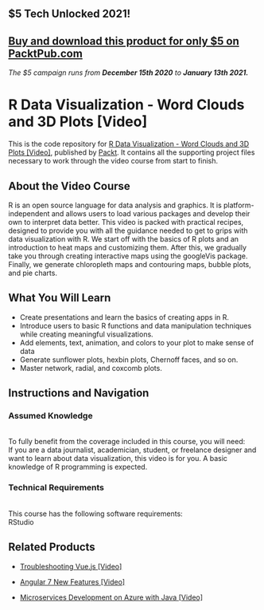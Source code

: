 ## $5 Tech Unlocked 2021!
[Buy and download this product for only $5 on PacktPub.com](https://www.packtpub.com/)
-----
*The $5 campaign         runs from __December 15th 2020__ to __January 13th 2021.__*

# R Data Visualization - Word Clouds and 3D Plots [Video]
This is the code repository for [R Data Visualization - Word Clouds and 3D Plots [Video]](https://www.packtpub.com/big-data-and-business-intelligence/r-data-visualization-word-clouds-and-3d-plots-video?utm_source=github&utm_medium=repository&utm_campaign=9781788393454), published by [Packt](https://www.packtpub.com/?utm_source=github). It contains all the supporting project files necessary to work through the video course from start to finish.
## About the Video Course
R is an open source language for data analysis and graphics. It is platform-independent and allows users to load various packages and develop their own to interpret data better. This video is packed with practical recipes, designed to provide you with all the guidance needed to get to grips with data visualization with R.
We start off with the basics of R plots and an introduction to heat maps and customizing them. After this, we gradually take you through creating interactive maps using the googleVis package. Finally, we generate chloropleth maps and contouring maps, bubble plots, and pie charts.

<H2>What You Will Learn</H2>
<DIV class=book-info-will-learn-text>
<UL>
<LI>	Create presentations and learn the basics of creating apps in R.
<LI>	Introduce users to basic R functions and data manipulation techniques while creating meaningful visualizations.
<LI>	Add elements, text, animation, and colors to your plot to make sense of data
<LI>	Generate sunflower plots, hexbin plots, Chernoff faces, and so on.
<LI>	Master network, radial, and coxcomb plots.	   </LI></UL></DIV>

## Instructions and Navigation
### Assumed Knowledge
<br>To fully benefit from the coverage included in this course, you will need:<br/>
If you are a data journalist, academician, student, or freelance designer and want to learn about data visualization, this video is for you. A basic knowledge of R programming is expected.

### Technical Requirements
<br>This course has the following software requirements:<br/>
RStudio

## Related Products
* [Troubleshooting Vue.js [Video]](https://www.packtpub.com/application-development/troubleshooting-vuejs-video?utm_source=github&utm_medium=repository&utm_campaign=9781788993531)

* [Angular 7 New Features [Video]](https://www.packtpub.com/web-development/angular-7-new-features-video?utm_source=github&utm_medium=repository&utm_campaign=9781789619683)

* [Microservices Development on Azure with Java [Video]](https://www.packtpub.com/virtualization-and-cloud/microservices-development-azure-java-video?utm_source=github&utm_medium=repository&utm_campaign=9781789808858)
